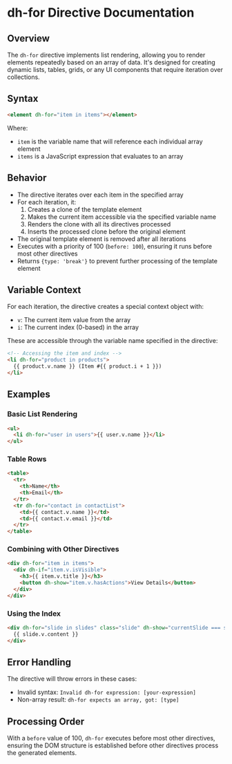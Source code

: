 # dh-for Directive Documentation

## Overview

The `dh-for` directive implements list rendering, allowing you to render elements repeatedly based on an array of data. It's designed for creating dynamic lists, tables, grids, or any UI components that require iteration over collections.

## Syntax

```html
<element dh-for="item in items"></element>
```

Where:
- `item` is the variable name that will reference each individual array element
- `items` is a JavaScript expression that evaluates to an array

## Behavior

- The directive iterates over each item in the specified array
- For each iteration, it:
    1. Creates a clone of the template element
    2. Makes the current item accessible via the specified variable name
    3. Renders the clone with all its directives processed
    4. Inserts the processed clone before the original element
- The original template element is removed after all iterations
- Executes with a priority of 100 (`before: 100`), ensuring it runs before most other directives
- Returns `{type: 'break'}` to prevent further processing of the template element

## Variable Context

For each iteration, the directive creates a special context object with:
- `v`: The current item value from the array
- `i`: The current index (0-based) in the array

These are accessible through the variable name specified in the directive:

```html
<!-- Accessing the item and index -->
<li dh-for="product in products">
  {{ product.v.name }} (Item #{{ product.i + 1 }})
</li>
```

## Examples

### Basic List Rendering

```html
<ul>
  <li dh-for="user in users">{{ user.v.name }}</li>
</ul>
```

### Table Rows

```html
<table>
  <tr>
    <th>Name</th>
    <th>Email</th>
  </tr>
  <tr dh-for="contact in contactList">
    <td>{{ contact.v.name }}</td>
    <td>{{ contact.v.email }}</td>
  </tr>
</table>
```

### Combining with Other Directives

```html
<div dh-for="item in items">
  <div dh-if="item.v.isVisible">
    <h3>{{ item.v.title }}</h3>
    <button dh-show="item.v.hasActions">View Details</button>
  </div>
</div>
```

### Using the Index

```html
<div dh-for="slide in slides" class="slide" dh-show="currentSlide === slide.i">
  {{ slide.v.content }}
</div>
```

## Error Handling

The directive will throw errors in these cases:
- Invalid syntax: `Invalid dh-for expression: [your-expression]`
- Non-array result: `dh-for expects an array, got: [type]`

## Processing Order

With a `before` value of 100, `dh-for` executes before most other directives, ensuring the DOM structure is established before other directives process the generated elements.